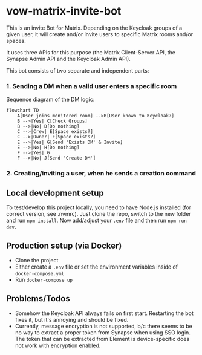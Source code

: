 # vow-matrix-invite-bot

This is an invite Bot for Matrix. Depending on the Keycloak groups of a given user, it will create and/or invite users to specific Matrix rooms and/or spaces.

It uses three APIs for this purpose (the Matrix Client-Server API, the Synapse Admin API and the Keycloak Admin API).

This bot consists of two separate and independent parts:

### 1. Sending a DM when a valid user enters a specific room

Sequence diagram of the DM logic:
```mermaid
flowchart TD
    A[User joins monitored room] -->B[User known to Keycloak?]
    B -->|Yes| C[Check Groups]
    B -->|No| D[Do nothing]
    C -->|Crew| E[Space exists?]
    C -->|Owner| F[Space exists?]
    E -->|Yes| G[Send 'Exists DM' & Invite]
    E -->|No| H[Do nothing]
    F -->|Yes| G
    F -->|No| J[Send 'Create DM']
 ```

### 2. Creating/inviting a user, when he sends a creation command



## Local development setup
To test/develop this project locally, you need to have Node.js installed (for correct version, see .nvmrc). Just clone the repo, switch to the new folder and run `npm install`. Now add/adjust your `.env` file and then run `npm run dev`.

## Production setup (via Docker)
- Clone the project
- Either create a `.env` file or set the environment variables inside of `docker-compose.yml`
- Run `docker-compose up`

## Problems/Todos
- Somehow the Keycloak API always fails on first start. Restarting the bot fixes it, but it's annoying and should be fixed.
- Currently, message encryption is not supported, b/c there seems to be no way to extract a proper token from Synapse when using SSO login. The token that can be extracted from Element is device-specific does not work with encryption enabled.